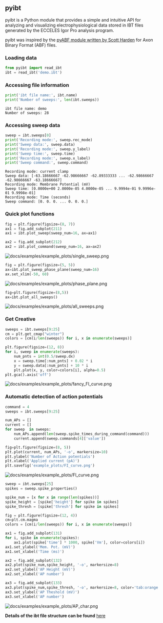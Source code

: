 ## pyibt
pyibt is a Python module that provides a simple and intuitive API for analyzing and visualizing electrophysiological data stored in IBT files generated by the ECCELES Igor Pro analysis program.

pyibt was inspired by the [pyABF module written by Scott Harden](https://github.com/swharden/pyABF) for Axon Binary Format (ABF) files.

### Loading data
```python
from pyibt import read_ibt
ibt = read_ibt('demo.ibt')
```

### Accessing file information
```python
print('ibt file name:', ibt.name)
print('Number of sweeps:', len(ibt.sweeps))
```
```
ibt file name: demo
Number of sweeps: 28
```

### Accessing sweep data
```python
sweep = ibt.sweeps[0]
print('Recording mode:', sweep.rec_mode)
print('Sweep data:', sweep.data)
print('Recording mode:', sweep.y_label)
print('Sweep time:', sweep.time)
print('Recording mode:', sweep.x_label)
print('Sweep command:', sweep.command)
```
```
Recording mode: current clamp
Sweep data: [-63.18666667 -62.98666667 -62.89333333 ... -62.98666667 -62.98666667 -63.18666667]
Recording mode: Membrane Potential (mV)
Sweep time: [0.0000e+00 2.0000e-05 4.0000e-05 ... 9.9994e-01 9.9996e-01 9.9998e-01]
Recording mode: Time (seconds)
Sweep command: [0. 0. 0. ... 0. 0. 0.]
```

### Quick plot functions
```python
fig = plt.figure(figsize=(8, 7))
ax1 = fig.add_subplot(211)
ax1 = ibt.plot_sweep(sweep_num=16, ax=ax1)

ax2 = fig.add_subplot(212)
ax2 = ibt.plot_command(sweep_num=16, ax=ax2)
```
![docs/examples/example_plots/single_sweep.png](docs/examples/example_plots/single_sweep.png)
```python
fig = plt.figure(figsize=(5, 5))
ax=ibt.plot_sweep_phase_plane(sweep_num=16)
ax.set_xlim(-50, 60)
```
![docs/examples/example_plots/phase_plane.png](docs/examples/example_plots/phase_plane.png)
```python
fig=plt.figure(figsize=(8,5))
ax=ibt.plot_all_sweeps()
```
![docs/examples/example_plots/all_sweeps.png](docs/examples/example_plots/all_sweeps.png)
### Get Creative
```python
sweeps = ibt.sweeps[9:25]
cm = plt.get_cmap("winter")
colors = [cm(i/len(sweeps)) for i, x in enumerate(sweeps)]

plt.figure(figsize=(12, 8))
for i, sweep in enumerate(sweeps):
    num_pnts = int(0.5/sweep.dx)
    x = sweep.time[:num_pnts] + 0.02 * i
    y = sweep.data[:num_pnts] + 10 * i
    plt.plot(x, y, color=colors[i], alpha=0.5)
plt.gca().axis('off')
```
![docs/examples/example_plots/fancy_FI_curve.png](docs/examples/example_plots/fancy_FI_plot.png)

### Automatic detection of action potentials
```Python
command = 4
sweeps = ibt.sweeps[9:25]

num_APs = []
current = []
for sweep  in sweeps:
    num_APs.append(len(sweep.spike_times_during_command(command)))
    current.append(sweep.commands[4]['value'])

fig=plt.figure(figsize=(8, 5))
plt.plot(current, num_APs, '-o', markersize=10)
plt.ylabel('Number of Action potentials')
plt.xlabel('Applied current (pA)')
plt.savefig('example_plots/FI_curve.png')
```
![docs/examples/example_plots/FI_curve.png](docs/examples/example_plots/FI_curve.png)

```Python
sweep = ibt.sweeps[25]
spikes = sweep.spike_properties()

spike_num = [x for x in range(len(spikes))]
spike_height = [spike['height'] for spike in spikes]
spike_thresh = [spike['thresh'] for spike in spikes]

fig = plt.figure(figsize=(12, 4))
cm=plt.cm.magma
colors = [cm(i/len(sweeps)) for i, x in enumerate(sweeps)]

ax1 = fig.add_subplot(131)
for i, spike in enumerate(spikes):
    ax1.plot(spike['time'] * 1000, spike['Vm'], color=colors[i])
ax1.set_ylabel('Mem. Pot. (mV)')
ax1.set_xlabel('Time (ms)')

ax2 = fig.add_subplot(132)
ax2.plot(spike_num,spike_height, '-o', markersize=8)
ax2.set_ylabel('AP Height (mV)')
ax2.set_xlabel('AP number')

ax3 = fig.add_subplot(133)
ax3.plot(spike_num,spike_thresh, '-o', markersize=8, color='tab:orange')
ax3.set_ylabel('AP Theshold (mV)')
ax3.set_xlabel('AP number')
```
![docs/examples/example_plots/AP_char.png](docs/examples/example_plots/AP_characterization.png)

**Details of the ibt file structure can be found** [here](docs/ibt_structure.md)
